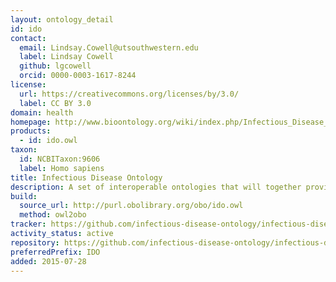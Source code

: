 ```yaml
---
layout: ontology_detail
id: ido
contact:
  email: Lindsay.Cowell@utsouthwestern.edu
  label: Lindsay Cowell
  github: lgcowell
  orcid: 0000-0003-1617-8244
license:
  url: https://creativecommons.org/licenses/by/3.0/
  label: CC BY 3.0
domain: health
homepage: http://www.bioontology.org/wiki/index.php/Infectious_Disease_Ontology
products:
  - id: ido.owl
taxon:
  id: NCBITaxon:9606
  label: Homo sapiens
title: Infectious Disease Ontology
description: A set of interoperable ontologies that will together provide coverage of the infectious disease domain. IDO core is the upper-level ontology that hosts terms of general relevance across the domain, while extension ontologies host terms to specific to a particular part of the domain.
build:
  source_url: http://purl.obolibrary.org/obo/ido.owl
  method: owl2obo
tracker: https://github.com/infectious-disease-ontology/infectious-disease-ontology/issues
activity_status: active
repository: https://github.com/infectious-disease-ontology/infectious-disease-ontology
preferredPrefix: IDO
added: 2015-07-28
---
```

